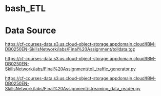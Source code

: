 # bash_ETL

# Data Source 

https://cf-courses-data.s3.us.cloud-object-storage.appdomain.cloud/IBM-DB0250EN-SkillsNetwork/labs/Final%20Assignment/tolldata.tgz


https://cf-courses-data.s3.us.cloud-object-storage.appdomain.cloud/IBM-DB0250EN-SkillsNetwork/labs/Final%20Assignment/toll_traffic_generator.py


https://cf-courses-data.s3.us.cloud-object-storage.appdomain.cloud/IBM-DB0250EN-SkillsNetwork/labs/Final%20Assignment/streaming_data_reader.py
